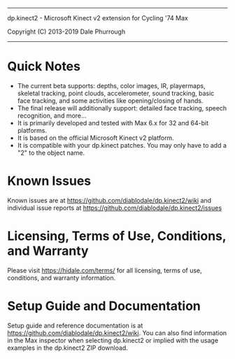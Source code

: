 ****************************************************************************
  dp.kinect2 - Microsoft Kinect v2 extension for Cycling '74 Max

  Copyright (C) 2013-2019 Dale Phurrough
****************************************************************************

Quick Notes
============

* The current beta supports: depths, color images, IR, playermaps, skeletal tracking, point clouds, accelerometer, sound tracking, basic face tracking, and some activities like opening/closing of hands.
* The final release will additionally support: detailed face tracking, speech recognition, and more…
* It is primarily developed and tested with Max 6.x for 32 and 64-bit platforms.
* It is based on the official Microsoft Kinect v2 platform.
* It is compatible with your dp.kinect patches. You may only have to add a "2" to the object name.

Known Issues
============


Known issues are at https://github.com/diablodale/dp.kinect2/wiki and individual issue reports at https://github.com/diablodale/dp.kinect2/issues

Licensing, Terms of Use, Conditions, and Warranty
==============================

Please visit https://hidale.com/terms/ for all licensing, terms of use, conditions, and warranty information.

Setup Guide and Documentation
==============================

Setup guide and reference documentation is at https://github.com/diablodale/dp.kinect2/wiki. You can also find information in the Max inspector when selecting dp.kinect2 or implied with the usage examples in the dp.kinect2 ZIP download.
